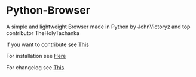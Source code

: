# Python-Browser

A simple and lightweight Browser made in Python by JohnVictoryz and top contributor TheHolyTachanka

If you want to contribute see [This](https://python-browser.github.io/SimplePythonBrowser/contribute)


For installation see [Here](https://python-browser.github.io/SimplePythonBrowser/installation)

For changelog see [This](https://python-browser.github.io/SimplePythonBrowser/changelog)
